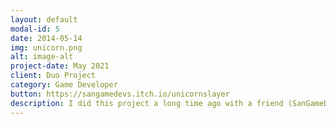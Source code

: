 ```yaml
---
layout: default
modal-id: 5
date: 2014-05-14
img: unicorn.png
alt: image-alt
project-date: May 2021
client: Duo Project
category: Game Developer
button: https://sangamedevs.itch.io/unicornslayer
description: I did this project a long time ago with a friend (SanGameDev) from college, one of the first games we have ever made in our career, good enough to show where we started as developers almost 4 years ago.
---
```

